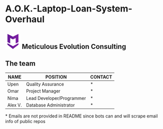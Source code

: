 # A.O.K.-Laptop-Loan-System-Overhaul


## ![alt text](https://github.com/N-Roomi/A.O.K.-Laptop-Loan-System-Overhaul/blob/master/TeamLogo.png "Meticulous Evolution Consulting LOGO") Meticulous Evolution Consulting

## The team

| NAME    | POSITION                  | CONTACT |
|---------|---------------------------|---------|
| Upen    | Quality Assurance         | *       |
| Omar    | Project Manager           | *       |
| Nima    | Lead Developer/Programmer | *       |
| Alex V. | Database Administrator    | *       |

\* Emails are not provided in README since bots can and will scrape email info of public repos 